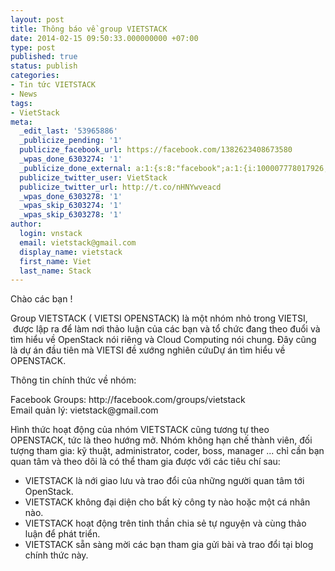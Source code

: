 ```yaml
---
layout: post
title: Thông báo về group VIETSTACK
date: 2014-02-15 09:50:33.000000000 +07:00
type: post
published: true
status: publish
categories:
- Tin tức VIETSTACK
- News
tags:
- VietStack
meta:
  _edit_last: '53965886'
  _publicize_pending: '1'
  publicize_facebook_url: https://facebook.com/1382623408673580
  _wpas_done_6303274: '1'
  _publicize_done_external: a:1:{s:8:"facebook";a:1:{i:100007778017926;b:1;}}
  publicize_twitter_user: VietStack
  publicize_twitter_url: http://t.co/nHNYwveacd
  _wpas_done_6303278: '1'
  _wpas_skip_6303274: '1'
  _wpas_skip_6303278: '1'
author:
  login: vnstack
  email: vietstack@gmail.com
  display_name: vietstack
  first_name: Viet
  last_name: Stack
---
```

<p>Chào các bạn !</p>
<p>Group VIETSTACK ( VIETSI OPENSTACK) là một nhóm nhỏ trong VIETSI,  được lập ra để làm nơi thảo luận của các bạn và tổ chức đang theo đuổi và tìm hiểu về OpenStack nói riêng và Cloud Computing nói chung. Đây cũng là dự án đầu tiên mà VIETSI đề xướng nghiên cứuDự án tìm hiểu về OPENSTACK.<!--more--></p>
<p>Thông tin chính thức về nhóm:</p>
<p>Facebook Groups: http://facebook.com/groups/vietstack<br />
Email quản lý: vietstack@gmail.com</p>
<p>Hình thức hoạt động của nhóm VIETSTACK cũng tương tự theo OPENSTACK, tức là theo hướng mở. Nhóm không hạn chế thành viên, đối tượng tham gia: kỹ thuật, administrator, coder, boss, manager ... chỉ cần bạn quan tâm và theo dõi là có thể tham gia được với các tiêu chí sau:</p>
<ul>
<li>VIETSTACK là nới giao lưu và trao đổi của những người quan tâm tới OpenStack.</li>
<li>VIETSTACK không đại diện cho bất kỳ công ty nào hoặc một cá nhân nào.</li>
<li>VIETSTACK hoạt động trên tinh thần chia sẻ tự nguyện và cùng thảo luận để phát triển.</li>
<li>VIETSTACK sẵn sàng mời các bạn tham gia gửi bài và trao đổi tại blog chính thức này.</li>
</ul>
